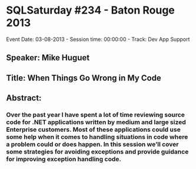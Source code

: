 # SQLSaturday #234 - Baton Rouge 2013
Event Date: 03-08-2013 - Session time: 00:00:00 - Track: Dev App Support
## Speaker: Mike Huguet
## Title: When Things Go Wrong in My Code
## Abstract:
### Over the past year I have spent a lot of time reviewing source code for .NET applications written by medium and large sized Enterprise customers.  Most of these applications could use some help when it comes to handling situations in code where a problem could or does happen.  In this session we’ll cover some strategies for avoiding exceptions and provide guidance for improving exception handling code.
